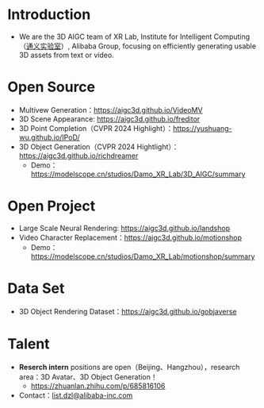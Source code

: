 # Introduction
+ We are the 3D AIGC team of XR Lab, Institute for Intelligent Computing（[通义实验室](https://tongyi.aliyun.com/)）, Alibaba Group, focusing on efficiently generating usable 3D assets from text or video.

# Open Source
+ Multivew Generation：https://aigc3d.github.io/VideoMV
+ 3D Scene Appearance: https://aigc3d.github.io/freditor
+ 3D Point Completion（CVPR 2024 Highlight）：https://yushuang-wu.github.io/IPoD/
+ 3D Object Generation（CVPR 2024 Hightlight）：https://aigc3d.github.io/richdreamer
  + Demo：https://modelscope.cn/studios/Damo_XR_Lab/3D_AIGC/summary

# Open Project
+ Large Scale Neural Rendering: https://aigc3d.github.io/landshop
+ Video Character Replacement：https://aigc3d.github.io/motionshop
  + Demo：https://modelscope.cn/studios/Damo_XR_Lab/motionshop/summary

# Data Set
+ 3D Object Rendering Dataset：https://aigc3d.github.io/gobjaverse

# Talent
+ **Reserch intern** positions are open（Beijing、Hangzhou），research area：3D Avatar、3D Object Generation！
  + https://zhuanlan.zhihu.com/p/685816106
+ Contact：list.dzl@alibaba-inc.com
